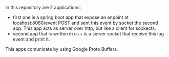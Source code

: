 In this repository are 2 applications:
 - first one is a spring boot app that expose an enpoint at locahost:8080/event POST and sent this event by socket the second app. This app acts as server over http, but like a client for sockects. 
 - second app that is written in c++ is a server socket that receive this log event and print it.

This apps comunicate by using Google Proto Buffers.
